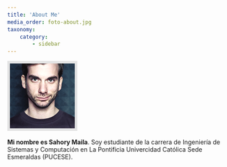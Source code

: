 ```yaml
---
title: 'About Me'
media_order: foto-about.jpg
taxonomy:
    category:
        - sidebar
---
```


![About Me](about.png)

**Mi nombre es Sahory Maila**.  Soy estudiante
 de la carrera de Ingeniería de Sistemas y Computación en
La Pontificia Univercidad Católica Sede Esmeraldas (PUCESE).